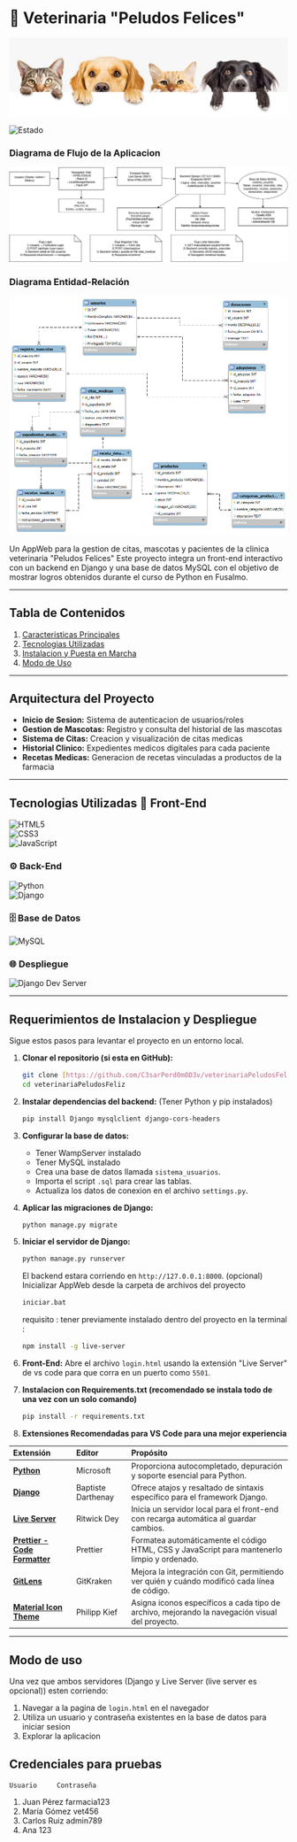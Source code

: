 # 🐾 Veterinaria "Peludos Felices"

![Encabezado](img/headerREADME.jpg) 

![Estado](https://img.shields.io/badge/estado-en%20desarrollo-green.svg)

### Diagrama de Flujo de la Aplicacion

![Diagrama de Flujo](DB/DiagramaFlujoAppVet.png)

### Diagrama Entidad-Relación

![Diagrama de la Base de Datos](DB/diagramaEER.png)

Un AppWeb para la gestion de citas, mascotas y pacientes de la clinica veterinaria "Peludos Felices" Este proyecto integra un front-end interactivo con un backend en Django y una base de datos MySQL con el objetivo de mostrar logros obtenidos durante el curso de Python en Fusalmo.

---

##  Tabla de Contenidos
1. [Caracteristicas Principales](#-características-principales)
2. [Tecnologias Utilizadas](#-tecnologías-utilizadas)
3. [Instalacion y Puesta en Marcha](#-instalación-y-puesta-en-marcha)
4. [Modo de Uso](#-modo-de-uso)

---

##  Arquitectura del Proyecto
* **Inicio de Sesion:** Sistema de autenticacion de usuarios/roles
* **Gestion de Mascotas:** Registro y consulta del historial de las mascotas
* **Sistema de Citas:** Creacion y visualización de citas medicas
* **Historial Clinico:** Expedientes medicos digitales para cada paciente
* **Recetas Medicas:** Generacion de recetas vinculadas a productos de la farmacia

---

##  Tecnologias Utilizadas 🎨 Front-End 
![HTML5](https://img.shields.io/badge/HTML5-E34F26?style=for-the-badge&logo=html5&logoColor=white)  
![CSS3](https://img.shields.io/badge/CSS3-1572B6?style=for-the-badge&logo=css3&logoColor=white)  
![JavaScript](https://img.shields.io/badge/JavaScript-F7DF1E?style=for-the-badge&logo=javascript&logoColor=black)

### ⚙️ Back-End  
![Python](https://img.shields.io/badge/Python-3776AB?style=for-the-badge&logo=python&logoColor=white)  
![Django](https://img.shields.io/badge/Django-092E20?style=for-the-badge&logo=django&logoColor=white)

### 🗄️ Base de Datos  
![MySQL](https://img.shields.io/badge/MySQL-4479A1?style=for-the-badge&logo=mysql&logoColor=white)

### 🌐 Despliegue  
![Django Dev Server](https://img.shields.io/badge/Django%20Dev%20Server-092E20?style=for-the-badge&logo=django&logoColor=white)

---

##  Requerimientos de Instalacion y Despliegue 

Sigue estos pasos para levantar el proyecto en un entorno local.

1.  **Clonar el repositorio (si esta en GitHub):**
    ```bash
    git clone [https://github.com/C3sarPerd0m0D3v/veterinariaPeludosFeliz](https://github.com/C3sarPerd0m0D3v/veterinariaPeludosFeliz)
    cd veterinariaPeludosFeliz
    ```

2.  **Instalar dependencias del backend:**
    (Tener Python y pip instalados)
    ```bash
    pip install Django mysqlclient django-cors-headers
    ```

3.  **Configurar la base de datos:**
    * Tener WampServer instalado
    * Tener MySQL instalado
    * Crea una base de datos llamada `sistema_usuarios`.
    * Importa el script `.sql` para crear las tablas.
    * Actualiza los datos de conexion en el archivo `settings.py`.

4.  **Aplicar las migraciones de Django:**
    ```bash
    python manage.py migrate
    ```

5.  **Iniciar el servidor de Django:**
    ```bash
    python manage.py runserver
    ```
    El backend estara corriendo en `http://127.0.0.1:8000`.
    (opcional) Inicializar AppWeb desde la carpeta de archivos del proyecto
    ```bash
    iniciar.bat
    ```
    requisito : tener previamente instalado dentro del proyecto en la terminal :
    ```bash
    npm install -g live-server
    ```

7.  **Front-End:**
    Abre el archivo `login.html` usando la extensión "Live Server" de vs code para que corra en un puerto como `5501`.


8. **Instalacion con Requirements.txt (recomendado se instala todo de una vez con un solo comando)**
    ```bash
    pip install -r requirements.txt
    ```

9. **Extensiones Recomendadas para VS Code para una mejor experiencia**

| Extensión | Editor | Propósito |
| :--- | :--- | :--- |
| **[Python](https://marketplace.visualstudio.com/items?itemName=ms-python.python)** | Microsoft | Proporciona autocompletado, depuración y soporte esencial para Python. |
| **[Django](https://marketplace.visualstudio.com/items?itemName=batisteo.vscode-django)** | Baptiste Darthenay | Ofrece atajos y resaltado de sintaxis específico para el framework Django. |
| **[Live Server](https://marketplace.visualstudio.com/items?itemName=ritwickdey.LiveServer)** | Ritwick Dey | Inicia un servidor local para el front-end con recarga automática al guardar cambios. |
| **[Prettier - Code Formatter](https://marketplace.visualstudio.com/items?itemName=esbenp.prettier-vscode)** | Prettier | Formatea automáticamente el código HTML, CSS y JavaScript para mantenerlo limpio y ordenado. |
| **[GitLens](https://marketplace.visualstudio.com/items?itemName=eamodio.gitlens)** | GitKraken | Mejora la integración con Git, permitiendo ver quién y cuándo modificó cada línea de código. |
| **[Material Icon Theme](https://marketplace.visualstudio.com/items?itemName=PKief.material-icon-theme)** | Philipp Kief | Asigna iconos específicos a cada tipo de archivo, mejorando la navegación visual del proyecto. |

---

##  Modo de uso

Una vez que ambos servidores (Django y Live Server (live server es opcional)) esten corriendo:
1.  Navegar a la pagina de `login.html` en el navegador
2.  Utiliza un usuario y contraseña existentes en la base de datos para iniciar sesion
3.  Explorar la aplicacion

## Credenciales para pruebas 
 
    Usuario		Contraseña
1. Juan Pérez	farmacia123	
2. María Gómez 	vet456
3. Carlos Ruiz	admin789
4. Ana          123
